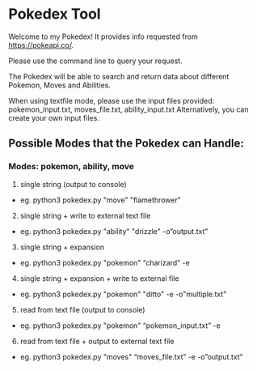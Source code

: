 # Pokedex Tool

Welcome to my Pokedex! It provides info requested from https://pokeapi.co/.

Please use the command line to query your request. 

The Pokedex will be able to search and return data about different Pokemon, Moves and Abilities. 

When using textfile mode, please use the input files provided: pokemon_input.txt, moves_file.txt, ability_input.txt
Alternatively, you can create your own input files. 

## Possible Modes that the Pokedex can Handle:
### Modes: pokemon, ability, move

1. single string (output to console) 

  - eg. python3 pokedex.py "move" "flamethrower"

2. single string + write to external text file 
  
  - eg. python3 pokedex.py "ability" "drizzle" -o”output.txt"

3. single string + expansion 

- eg. python3 pokedex.py "pokemon" “charizard” -e 

4. single string + expansion + write to external file 

- eg. python3 pokedex.py "pokemon" "ditto" -e -o"multiple.txt"

5. read from text file (output to console) 

- eg. python3 pokedex.py "pokemon" “pokemon_input.txt” -e 

6. read from text file + output to external text file  

- eg. python3 pokedex.py "moves" “moves_file.txt” -e -o”output.txt"
